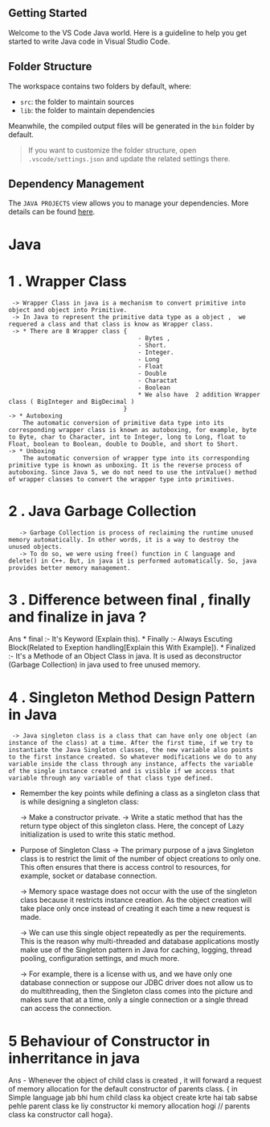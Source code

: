 ## Getting Started

Welcome to the VS Code Java world. Here is a guideline to help you get started to write Java code in Visual Studio Code.

## Folder Structure

The workspace contains two folders by default, where:

- `src`: the folder to maintain sources
- `lib`: the folder to maintain dependencies

Meanwhile, the compiled output files will be generated in the `bin` folder by default.

> If you want to customize the folder structure, open `.vscode/settings.json` and update the related settings there.

## Dependency Management

The `JAVA PROJECTS` view allows you to manage your dependencies. More details can be found [here](https://github.com/microsoft/vscode-java-dependency#manage-dependencies).


# Java


# 1 . Wrapper Class 
     -> Wrapper Class in java is a mechanism to convert primitive into object and object into Primitive. 
     -> In Java to represent the primitive data type as a object ,  we requered a class and that class is know as Wrapper class.
     -> * There are 8 Wrapper class {
                                        - Bytes ,
                                        - Short.
                                        - Integer.
                                        - Long 
                                        - Float
                                        - Double
                                        - Charactat
                                        - Boolean 
                                        * We also have  2 addition Wrapper class ( BigInteger and BigDecimal )
                                    }
    -> * Autoboxing 
        The automatic conversion of primitive data type into its corresponding wrapper class is known as autoboxing, for example, byte to Byte, char to Character, int to Integer, long to Long, float to Float, boolean to Boolean, double to Double, and short to Short.
    -> * Unboxing
        The automatic conversion of wrapper type into its corresponding primitive type is known as unboxing. It is the reverse process of autoboxing. Since Java 5, we do not need to use the intValue() method of wrapper classes to convert the wrapper type into primitives.

# 2 .  Java Garbage Collection
       -> Garbage Collection is process of reclaiming the runtime unused memory automatically. In other words, it is a way to destroy the unused objects.
       -> To do so, we were using free() function in C language and delete() in C++. But, in java it is performed automatically. So, java    provides better memory management.

# 3 .   Difference between final , finally and finalize in java ?
Ans    * final :- It's Keyword (Explain this).
       * Finally :- Always Escuting Block(Related to Exeption handling[Explain this With Example]).
       * Finalized :- It's a Methode of an Object Class in java. It is used as deconstructor (Garbage Collection) in java used to free       unused memory.


# 4 . Singleton Method Design Pattern in Java

     -> Java singleton class is a class that can have only one object (an instance of the class) at a time. After the first time, if we try to instantiate the Java Singleton classes, the new variable also points to the first instance created. So whatever modifications we do to any variable inside the class through any instance, affects the variable of the single instance created and is visible if we access that variable through any variable of that class type defined.

 *  Remember the key points while defining a class as a singleton class that is while designing a singleton class:

    -> Make a constructor private.
    -> Write a static method that has the return type object of this singleton class. Here, the concept of Lazy initialization is used to    write this static method.

  * Purpose of Singleton Class
     ->   The primary purpose of a java Singleton class is to restrict the limit of the number of object creations to only one. This often ensures that there is access control to resources, for example, socket or database connection.

     ->   Memory space wastage does not occur with the use of the singleton class because it restricts instance creation. As the object creation will take place only once instead of creating it each time a new request is made.

     ->   We can use this single object repeatedly as per the requirements. This is the reason why multi-threaded and database applications mostly make use of the Singleton pattern in Java for caching, logging, thread pooling, configuration settings, and much more.

     ->  For example, there is a license with us, and we have only one database connection or suppose our JDBC driver does not allow us to do multithreading, then the Singleton class comes into the picture and makes sure that at a time, only a single connection or a single thread can access the connection.

# 5 Behaviour of Constructor in inherritance in java
Ans - Whenever the object of child class is created , it will forward a request of memory allocation for the default constructor of parents class. { in Simple language jab bhi hum child class ka object create krte hai tab sabse pehle parent class ke liy constructor ki memory allocation hogi // parents class ka constructor call hoga}.
